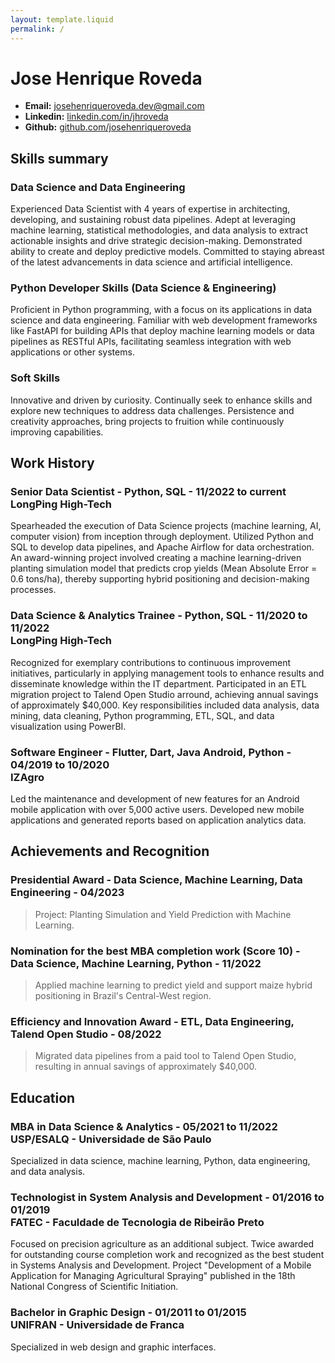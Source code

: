 ```yaml
---
layout: template.liquid
permalink: /
---
```


# Jose Henrique Roveda

* **Email:** [josehenriqueroveda.dev@gmail.com](mailto:josehenriqueroveda.dev@gmail.com)
* **Linkedin:** [linkedin.com/in/jhroveda](https://linkedin.com/in/jhroveda)
* **Github:** [github.com/josehenriqueroveda](https://github.com/josehenriqueroveda)

## Skills summary

### Data Science and Data Engineering

Experienced Data Scientist with 4 years of expertise in architecting, developing, and sustaining robust data pipelines. Adept at leveraging machine learning, statistical methodologies, and data analysis to extract actionable insights and drive strategic decision-making. Demonstrated ability to create and deploy predictive models. Committed to staying abreast of the latest advancements in data science and artificial intelligence.

### Python Developer Skills (Data Science & Engineering)

Proficient in Python programming, with a focus on its applications in data science and data engineering. Familiar with web development frameworks like FastAPI for building APIs that deploy machine learning models or data pipelines as RESTful APIs, facilitating seamless integration with web applications or other systems.

### Soft Skills

Innovative and driven by curiosity. Continually seek to enhance skills and explore new techniques to address data challenges. Persistence and creativity approaches, bring projects to fruition while continuously improving capabilities.

## Work History

### Senior Data Scientist - Python, SQL - 11/2022 to current <br>LongPing High-Tech

Spearheaded the execution of Data Science projects (machine learning, AI, computer vision) from inception through deployment. Utilized Python and SQL to develop data pipelines, and Apache Airflow for data orchestration. An award-winning project involved creating a machine learning-driven planting simulation model that predicts crop yields (Mean Absolute Error = 0.6 tons/ha), thereby supporting hybrid positioning and decision-making processes.

### Data Science & Analytics Trainee - Python, SQL - 11/2020 to 11/2022 <br>LongPing High-Tech

Recognized for exemplary contributions to continuous improvement initiatives, particularly in applying management tools to enhance results and disseminate knowledge within the IT department. Participated in an ETL migration project to Talend Open Studio arround, achieving annual savings of approximately $40,000. Key responsibilities included data analysis, data mining, data cleaning, Python programming, ETL, SQL, and data visualization using PowerBI.

### Software Engineer - Flutter, Dart, Java Android, Python - 04/2019 to 10/2020 <br>IZAgro

Led the maintenance and development of new features for an Android mobile application with over 5,000 active users. Developed new mobile applications and generated reports based on application analytics data.

## Achievements and Recognition

### Presidential Award - Data Science, Machine Learning, Data Engineering - 04/2023

> Project: Planting Simulation and Yield Prediction with Machine Learning.

### Nomination for the best MBA completion work (Score 10) - Data Science, Machine Learning, Python - 11/2022

> Applied machine learning to predict yield and support maize hybrid positioning in Brazil's Central-West region.

### Efficiency and Innovation Award - ETL, Data Engineering, Talend Open Studio - 08/2022

> Migrated data pipelines from a paid tool to Talend Open Studio, resulting in annual savings of approximately $40,000.

## Education

### MBA in Data Science & Analytics - 05/2021 to 11/2022<br>USP/ESALQ - Universidade de São Paulo

Specialized in data science, machine learning, Python, data engineering, and data analysis.

### Technologist in System Analysis and Development - 01/2016 to 01/2019<br>FATEC - Faculdade de Tecnologia de Ribeirão Preto

Focused on precision agriculture as an additional subject. Twice awarded for outstanding course completion work and recognized as the best student in Systems Analysis and Development. Project "Development of a Mobile Application for Managing Agricultural Spraying" published in the 18th National Congress of Scientific Initiation.

### Bachelor in Graphic Design - 01/2011 to 01/2015<br>UNIFRAN - Universidade de Franca

Specialized in web design and graphic interfaces.